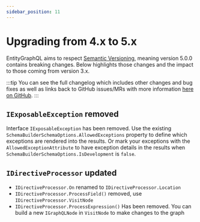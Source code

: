 ```yaml
---
sidebar_position: 11
---
```


# Upgrading from 4.x to 5.x

EntityGraphQL aims to respect [Semantic Versioning](https://semver.org/), meaning version 5.0.0 contains breaking changes. Below highlights those changes and the impact to those coming from version 3.x.

:::tip
You can see the full changelog which includes other changes and bug fixes as well as links back to GitHub issues/MRs with more information [here on GitHub](https://github.com/EntityGraphQL/EntityGraphQL/blob/master/CHANGELOG.md).
:::

## `IExposableException` removed

Interface `IExposableException` has been removed. Use the existing `SchemaBuilderSchemaOptions.AllowedExceptions` property to define which exceptions are rendered into the results. Or mark your exceptions with the `AllowedExceptionAttribute` to have exception details in the results when `SchemaBuilderSchemaOptions.IsDevelopment` is `false`.


## `IDirectiveProcessor` updated

- `IDirectiveProcessor.On` renamed to `IDirectiveProcessor.Location`
- `IDirectiveProcessor.ProcessField()` removed, use `IDirectiveProcessor.VisitNode`
- `IDirectiveProcessor.ProcessExpression()` Has been removed. You can build a new `IGraphQLNode` in `VisitNode` to make changes to the graph